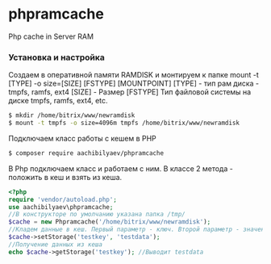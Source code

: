 # phpramcache
Php cache in Server RAM

### Установка и настройка

Создаем в оперативной памяти RAMDISK и монтируем к папке
mount -t [TYPE] -o size=[SIZE] [FSTYPE] [MOUNTPOINT]
[TYPE]  - тип рам диска - tmpfs, ramfs, ext4
[SIZE] - Размер
[FSTYPE] Тип файловой системы на диске tmpfs, ramfs, ext4, etc.

```sh
$ mkdir /home/bitrix/www/newramdisk
$ mount -t tmpfs -o size=4096m tmpfs /home/bitrix/www/newramdisk
```

Подключаем класс работы с кешем в PHP

```sh
$ composer require aachibilyaev/phpramcache
```

В Php подключаем класс и работаем с ним. В классе 2 метода - положить в кеш и взять из кеша.
```php
<?php
require 'vendor/autoload.php';
use aachibilyaev\phpramcache;
//В конструкторе по умолчанию указана папка /tmp/
$cache = new Phpramcache('/home/bitrix/www/newramdisk');
//Кладем данные в кеш. Первый параметр - ключ. Второй параметр - значение
$cache->setStorage('testkey', 'testdata');
//Получение данных из кеша
echo $cache->getStorage('testkey'); //Выводит testdata
